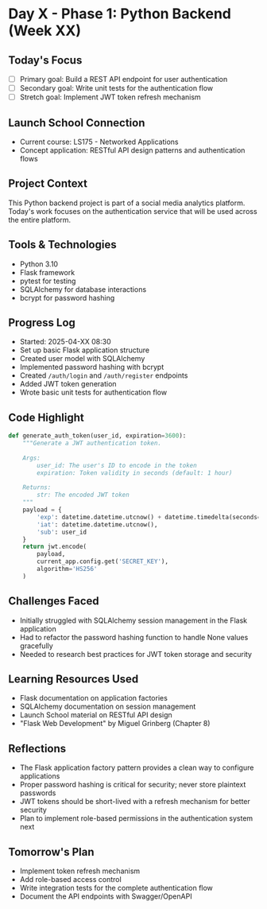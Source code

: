 # Day X - Phase 1: Python Backend (Week XX)

## Today's Focus
- [ ] Primary goal: Build a REST API endpoint for user authentication
- [ ] Secondary goal: Write unit tests for the authentication flow
- [ ] Stretch goal: Implement JWT token refresh mechanism

## Launch School Connection
- Current course: LS175 - Networked Applications
- Concept application: RESTful API design patterns and authentication flows

## Project Context
This Python backend project is part of a social media analytics platform. Today's work focuses on the authentication service that will be used across the entire platform.

## Tools & Technologies
- Python 3.10
- Flask framework
- pytest for testing
- SQLAlchemy for database interactions
- bcrypt for password hashing

## Progress Log
- Started: 2025-04-XX 08:30
- Set up basic Flask application structure
- Created user model with SQLAlchemy
- Implemented password hashing with bcrypt
- Created `/auth/login` and `/auth/register` endpoints
- Added JWT token generation
- Wrote basic unit tests for authentication flow

## Code Highlight
```python
def generate_auth_token(user_id, expiration=3600):
    """Generate a JWT authentication token.
    
    Args:
        user_id: The user's ID to encode in the token
        expiration: Token validity in seconds (default: 1 hour)
        
    Returns:
        str: The encoded JWT token
    """
    payload = {
        'exp': datetime.datetime.utcnow() + datetime.timedelta(seconds=expiration),
        'iat': datetime.datetime.utcnow(),
        'sub': user_id
    }
    return jwt.encode(
        payload,
        current_app.config.get('SECRET_KEY'),
        algorithm='HS256'
    )
```

## Challenges Faced
- Initially struggled with SQLAlchemy session management in the Flask application
- Had to refactor the password hashing function to handle None values gracefully
- Needed to research best practices for JWT token storage and security

## Learning Resources Used
- Flask documentation on application factories
- SQLAlchemy documentation on session management
- Launch School material on RESTful API design
- "Flask Web Development" by Miguel Grinberg (Chapter 8)

## Reflections
- The Flask application factory pattern provides a clean way to configure applications
- Proper password hashing is critical for security; never store plaintext passwords
- JWT tokens should be short-lived with a refresh mechanism for better security
- Plan to implement role-based permissions in the authentication system next

## Tomorrow's Plan
- Implement token refresh mechanism
- Add role-based access control
- Write integration tests for the complete authentication flow
- Document the API endpoints with Swagger/OpenAPI
